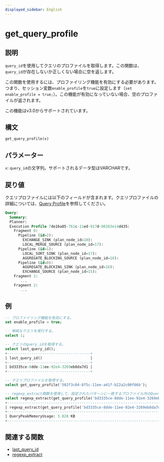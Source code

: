 ```yaml
---
displayed_sidebar: English
---
```


# get_query_profile

## 説明

`query_id`を使用してクエリのプロファイルを取得します。この関数は、`query_id`が存在しないか正しくない場合に空を返します。

この関数を使用するには、プロファイリング機能を有効にする必要があります。つまり、セッション変数`enable_profile`を`true`に設定します（`set enable_profile = true;`）。この機能が有効になっていない場合、空のプロファイルが返されます。

この機能はv3.0からサポートされています。

## 構文

```Haskell
get_query_profile(x)
```

## パラメーター

`x`: `query_id`の文字列。サポートされるデータ型はVARCHARです。

## 戻り値

クエリプロファイルには以下のフィールドが含まれます。クエリプロファイルの詳細については、[Query Profile](../../../administration/query_profile.md)を参照してください。

```SQL
Query:
  Summary:
  Planner:
  Execution Profile 7de16a85-761c-11ed-917d-00163e14d435:
    Fragment 0:
      Pipeline (id=2):
        EXCHANGE_SINK (plan_node_id=18):
        LOCAL_MERGE_SOURCE (plan_node_id=17):
      Pipeline (id=1):
        LOCAL_SORT_SINK (plan_node_id=17):
        AGGREGATE_BLOCKING_SOURCE (plan_node_id=16):
      Pipeline (id=0):
        AGGREGATE_BLOCKING_SINK (plan_node_id=16):
        EXCHANGE_SOURCE (plan_node_id=15):
    Fragment 1:
       ...
    Fragment 2:
       ...
```

## 例

```sql
-- プロファイリング機能を有効にする。
set enable_profile = true;

-- 単純なクエリを実行する。
select 1;

-- クエリのquery_idを取得する。
select last_query_id();
+--------------------------------------+
| last_query_id()                      |
+--------------------------------------+
| bd3335ce-8dde-11ee-92e4-3269eb8da7d1 |
+--------------------------------------+

-- クエリプロファイルを取得する。
select get_query_profile('502f3c04-8f5c-11ee-a41f-b22a2c00f66b');

-- regexp_extract関数を使用して、指定されたパターンに一致するプロファイル内のQueryPeakMemoryUsageを取得する。
select regexp_extract(get_query_profile('bd3335ce-8dde-11ee-92e4-3269eb8da7d1'), 'QueryPeakMemoryUsage: [0-9\.]* [KMGB]*', 0);
+-----------------------------------------------------------------------------------------------------------------------+
| regexp_extract(get_query_profile('bd3335ce-8dde-11ee-92e4-3269eb8da7d1'), 'QueryPeakMemoryUsage: [0-9.]* [KMGB]*', 0) |
+-----------------------------------------------------------------------------------------------------------------------+
| QueryPeakMemoryUsage: 3.828 KB                                                                                        |
+-----------------------------------------------------------------------------------------------------------------------+
```

## 関連する関数

- [last_query_id](./last_query_id.md)
- [regexp_extract](../like-predicate-functions/regexp_extract.md)
